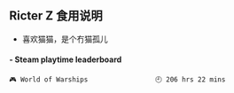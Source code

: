 ## Ricter Z 食用说明
- 喜欢猫猫，是个冇猫孤儿

<!-- steam-box start -->
#### - Steam playtime leaderboard
```text
🎮 World of Warships                 🕘 206 hrs 22 mins
```
<!-- Powered by https://github.com/YouEclipse/steam-box . -->
<!-- steam-box end -->
